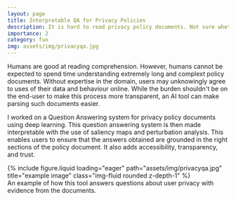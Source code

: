 ```yaml
---
layout: page
title: Interpretable QA for Privacy Policies
description: It is hard to read privacy policy documents. Not sure whether your searches are tracked? Why not use our QA system to find out?
importance: 2
category: fun
img: assets/img/privacyqa.jpg
---
```



Humans are good at reading comprehension. However, humans cannot be expected to spend time understanding extremely long and complext policy documents. Without expertise in the domain, users may unknowingly agree to uses of their data and behaviour online. While the burden shouldn't be on the end-user to make this process more transparent, an AI tool can make parsing such documents easier.

I worked on a Question Answering system for privacy policy documents using deep learning. This question answering system is then made interpretable with the use of saliency maps and perturbation analysis. This enables users to ensure that the answers obtained are grounded in the right sections of the policy document. It also adds accessibility, transparency, and trust.

<div class="row">
    <div class="col-sm mt-3 mt-md-0">
        {% include figure.liquid loading="eager" path="assets/img/privacyqa.jpg" title="example image" class="img-fluid rounded z-depth-1" %}
    </div>
</div>
<div class="caption">
    An example of how this tool answers questions about user privacy with evidence from the documents. 
</div>

